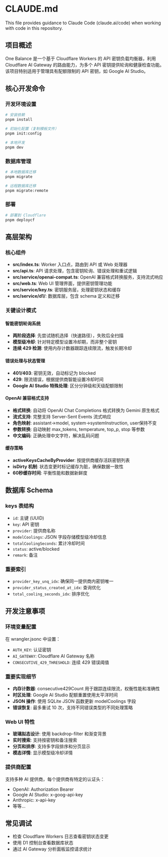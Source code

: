 # CLAUDE.md

This file provides guidance to Claude Code (claude.ai/code) when working with code in this repository.

## 项目概述

One Balance 是一个基于 Cloudflare Workers 的 API 密钥负载均衡器，利用 Cloudflare AI Gateway 的路由能力，为多个 API 密钥提供轮询和健康检查功能。该项目特别适用于管理具有配额限制的 API 密钥，如 Google AI Studio。

## 核心开发命令

### 开发环境设置

```bash
# 安装依赖
pnpm install

# 初始化配置（复制模板文件）
pnpm init:config

# 本地开发
pnpm dev
```

### 数据库管理

```bash
# 本地数据库迁移
pnpm migrate

# 远程数据库迁移
pnpm migrate:remote
```

### 部署

```bash
# 部署到 Cloudflare
pnpm deploycf
```

## 高层架构

### 核心组件

- **src/index.ts**: Worker 入口点，路由到 API 或 Web 处理器
- **src/api.ts**: API 请求处理，包含密钥轮询、错误处理和重试逻辑
- **src/service/openai-compat.ts**: OpenAI 兼容格式转换服务，支持流式响应
- **src/web.ts**: Web UI 管理界面，提供密钥管理功能
- **src/service/key.ts**: 密钥服务层，处理密钥状态和缓存
- **src/service/d1/**: 数据库层，包含 schema 定义和迁移

### 关键设计模式

#### 智能密钥轮询系统

- **两阶段选择**: 先尝试随机选择（快速路径），失败后全扫描
- **模型级冷却**: 针对特定模型设置冷却期，而非整个密钥
- **连续 429 检测**: 使用内存计数器跟踪连续限流，触发长期冷却

#### 错误处理与状态管理

- **401/403**: 密钥无效，自动标记为 blocked
- **429**: 限流错误，根据提供商智能设置冷却时间
- **Google AI Studio 特殊处理**: 区分分钟级和天级配额限制

#### OpenAI 兼容格式支持

- **格式转换**: 自动将 OpenAI Chat Completions 格式转换为 Gemini 原生格式
- **流式支持**: 完整支持 Server-Sent Events 流式响应
- **角色映射**: assistant→model, system→systemInstruction, user保持不变
- **参数转换**: 自动映射 max_tokens, temperature, top_p, stop 等参数
- **中文编码**: 正确处理中文字符，解决乱码问题

#### 缓存策略

- **activeKeysCacheByProvider**: 按提供商缓存活跃密钥列表
- **isDirty 机制**: 状态变更时标记缓存为脏，确保数据一致性
- **60秒缓存时间**: 平衡性能和数据新鲜度

## 数据库 Schema

### keys 表结构

- `id`: 主键 (UUID)
- `key`: API 密钥
- `provider`: 提供商名称
- `modelCoolings`: JSON 字段存储模型级冷却信息
- `totalCoolingSeconds`: 累计冷却时间
- `status`: active/blocked
- `remark`: 备注

### 重要索引

- `provider_key_unq_idx`: 确保同一提供商内密钥唯一
- `provider_status_created_at_idx`: 查询优化
- `total_cooling_seconds_idx`: 排序优化

## 开发注意事项

### 环境变量配置

在 wrangler.jsonc 中设置：

- `AUTH_KEY`: 认证密钥
- `AI_GATEWAY`: Cloudflare AI Gateway 名称
- `CONSECUTIVE_429_THRESHOLD`: 连续 429 错误阈值

### 重要实现细节

- **内存计数器**: consecutive429Count 用于跟踪连续限流，权衡性能和准确性
- **时区处理**: Google AI Studio 配额重置使用太平洋时间
- **JSON 操作**: 使用 SQLite JSON 函数更新 modelCoolings 字段
- **错误恢复**: 最多重试 10 次，支持不同错误类型的不同处理策略

### Web UI 特性

- **玻璃拟态设计**: 使用 backdrop-filter 和渐变背景
- **实时搜索**: 支持按密钥和备注搜索
- **分页和排序**: 支持多字段排序和分页显示
- **模态详情**: 显示模型级冷却详情

### 提供商配置

支持多种 AI 提供商，每个提供商有特定的认证头：

- OpenAI: Authorization Bearer
- Google AI Studio: x-goog-api-key
- Anthropic: x-api-key
- 等等...

## 常见调试

- 检查 Cloudflare Workers 日志查看密钥状态变更
- 使用 D1 控制台查看数据库状态
- 通过 AI Gateway 分析面板监控请求统计
